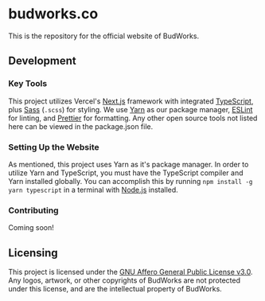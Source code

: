 # budworks.co

This is the repository for the official website of BudWorks.

## Development

### Key Tools

This project utilizes Vercel's [Next.js](https://nextjs.org/) framework with integrated [TypeScript](https://typescriptlang.org/), plus [Sass](https://sass-lang.com/) (`.scss`) for styling. We use [Yarn](https://yarnpkg.com) as our package manager, [ESLint](https://eslint.org) for linting, and [Prettier](https://prettier.io/) for formatting. Any other open source tools not listed here can be viewed in the package.json file.

### Setting Up the Website

As mentioned, this project uses Yarn as it's package manager. In order to utilize Yarn and TypeScript, you must have the TypeScript compiler and Yarn installed globally. You can accomplish this by running `npm install -g yarn typescript` in a terminal with [Node.js](https://nodejs.org/en/) installed.

### Contributing

Coming soon!

## Licensing

This project is licensed under the [GNU Affero General Public License v3.0](https://github.com/BudWorks/budworks.co/blob/main/LICENSE). Any logos, artwork, or other copyrights of BudWorks are not protected under this license, and are the intellectual property of BudWorks.
